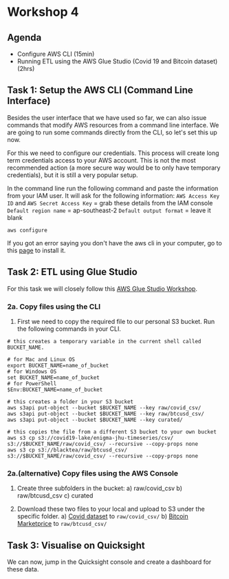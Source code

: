 # Workshop 4

## Agenda

- Configure AWS CLI (15min)
- Running ETL using the AWS Glue Studio (Covid 19 and Bitcoin dataset) (2hrs)

## Task 1: Setup the AWS CLI (Command Line Interface)

Besides the user interface that we have used so far, we can also issue commands that modify AWS resources from a command line interface. We are going to run some commands directly from the CLI, so let's set this up now. 

For this we need to configure our credentials. This process will create long term credentials access to your AWS account. This is not the most recommended action (a more secure way would be to only have temporary credentials), but it is still a very popular setup.

In the command line run the following command and paste the information from your IAM user. It will ask for the following information:
`AWS Access Key ID` and `AWS Secret Access Key` = grab these details from the IAM console 
`Default region name` = ap-southeast-2
`Default output format` = leave it blank


```
aws configure
```
 
If you got an error saying you don't have the aws cli in your computer, go to this [page](https://docs.aws.amazon.com/cli/latest/userguide/getting-started-install.html) to install it.

## Task 2: ETL using Glue Studio

For this task we will closely follow this [AWS Glue Studio Workshop](https://catalog.us-east-1.prod.workshops.aws/workshops/71b5bdcf-7eb1-4549-b851-66adc860cd04/en-US/0-introduction).


### 2a. Copy files using the CLI
1) First we need to copy the required file to our personal S3 bucket. Run the following commands in your CLI. 

```
# this creates a temporary variable in the current shell called BUCKET_NAME. 

# for Mac and Linux OS
export BUCKET_NAME=name_of_bucket 
# for Windows OS
set BUCKET_NAME=name_of_bucket 
# for PowerShell
$Env:BUCKET_NAME=name_of_bucket 

# this creates a folder in your S3 bucket
aws s3api put-object --bucket $BUCKET_NAME --key raw/covid_csv/
aws s3api put-object --bucket $BUCKET_NAME --key raw/btcusd_csv/
aws s3api put-object --bucket $BUCKET_NAME --key curated/

# this copies the file from a different S3 bucket to your own bucket
aws s3 cp s3://covid19-lake/enigma-jhu-timeseries/csv/ s3://$BUCKET_NAME/raw/covid_csv/ --recursive --copy-props none
aws s3 cp s3://blacktea/raw/btcusd_csv/ s3://$BUCKET_NAME/raw/covid_csv/ --recursive --copy-props none
```

### 2a.(alternative) Copy files using the AWS Console

1) Create three subfolders in the bucket:
    a) raw/covid_csv
    b) raw/btcusd_csv
    c) curated

2) Download these two files to your local and upload to S3 under the specific folder.
    a) [Covid dataset](/files/jhu_csse_covid_19_timeseries_merged.csv) to `raw/covid_csv/`
    b) [Bitcoin Marketprice](/files/btcusd_raw.csv) to `raw/btcusd_csv/`


## Task 3: Visualise on Quicksight

We can now, jump in the Quicksight console and create a dashboard for these data.

